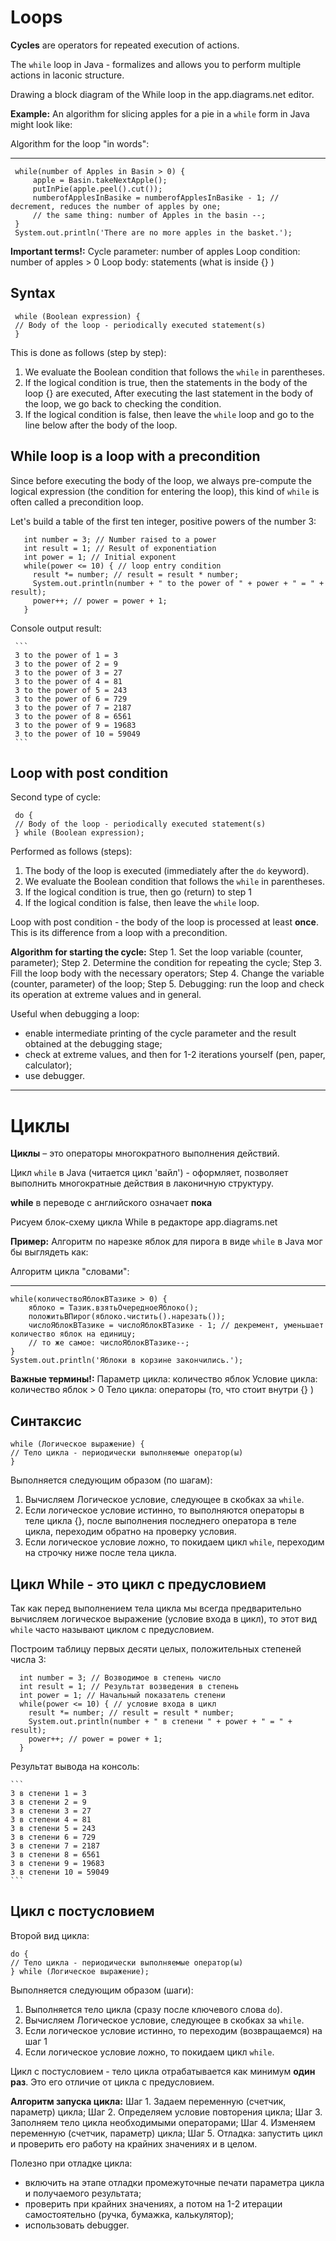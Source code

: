 # Loops

**Cycles** are operators for repeated execution of actions.

The `while` loop in Java - formalizes and allows you to perform multiple actions in
laconic structure.

Drawing a block diagram of the While loop in the app.diagrams.net editor.

**Example:**
An algorithm for slicing apples for a pie in a `while` form in Java might look like:

Algorithm for the loop "in words":
_______________________
     while(number of Apples in Basin > 0) {
         apple = Basin.takeNextApple();
         putInPie(apple.peel().cut());
         numberofApplesInBasike = numberofApplesInBasike - 1; // decrement, reduces the number of apples by one;
         // the same thing: number of Apples in the basin --;
     }
     System.out.println('There are no more apples in the basket.');

**Important terms!:**
Cycle parameter: number of apples
Loop condition: number of apples > 0
Loop body: statements (what is inside {} )

## Syntax

     while (Boolean expression) {
     // Body of the loop - periodically executed statement(s)
     }

This is done as follows (step by step):
1. We evaluate the Boolean condition that follows the `while` in parentheses.
2. If the logical condition is true, then the statements in the body of the loop {} are executed,
   After executing the last statement in the body of the loop, we go back to checking the condition.
3. If the logical condition is false, then leave the `while` loop and go to the line below after the body of the loop.

## While loop is a loop with a precondition

Since before executing the body of the loop, we always pre-compute the logical expression (the condition for entering the loop),
this kind of `while` is often called a precondition loop.

Let's build a table of the first ten integer, positive powers of the number 3:

       int number = 3; // Number raised to a power
       int result = 1; // Result of exponentiation
       int power = 1; // Initial exponent
       while(power <= 10) { // loop entry condition
         result *= number; // result = result * number;
         System.out.println(number + " to the power of " + power + " = " + result);
         power++; // power = power + 1;
       }

Console output result:

     ```
     3 to the power of 1 = 3
     3 to the power of 2 = 9
     3 to the power of 3 = 27
     3 to the power of 4 = 81
     3 to the power of 5 = 243
     3 to the power of 6 = 729
     3 to the power of 7 = 2187
     3 to the power of 8 = 6561
     3 to the power of 9 = 19683
     3 to the power of 10 = 59049
     ```

## Loop with post condition

Second type of cycle:

     do {
     // Body of the loop - periodically executed statement(s)
     } while (Boolean expression);

Performed as follows (steps):
1. The body of the loop is executed (immediately after the `do` keyword).
2. We evaluate the Boolean condition that follows the `while` in parentheses.
3. If the logical condition is true, then go (return) to step 1
4. If the logical condition is false, then leave the `while` loop.

Loop with post condition - the body of the loop is processed at least **once**.
This is its difference from a loop with a precondition.

**Algorithm for starting the cycle:**
Step 1. Set the loop variable (counter, parameter);
Step 2. Determine the condition for repeating the cycle;
Step 3. Fill the loop body with the necessary operators;
Step 4. Change the variable (counter, parameter) of the loop;
Step 5. Debugging: run the loop and check its operation at extreme values and in general.

Useful when debugging a loop:
- enable intermediate printing of the cycle parameter and the result obtained at the debugging stage;
- check at extreme values, and then for 1-2 iterations yourself (pen, paper, calculator);
- use debugger.

____________________________________________________

# Циклы

**Циклы** – это операторы многократного выполнения действий.

Цикл `while` в Java (читается цикл 'вайл') - оформляет, позволяет выполнить многократные действия в
лаконичную структуру.

**while** в переводе с английского означает **пока**

Рисуем блок-схему цикла While в редакторе app.diagrams.net

**Пример:**
Алгоритм по нарезке яблок для пирога в виде `while` в Java мог бы выглядеть как:

Алгоритм цикла "словами":
_______________________
    while(количествоЯблокВТазике > 0) {
        яблоко = Tазик.взятьОчередноеЯблоко();
        положитьВПирог(яблоко.чистить().нарезать());
        числоЯблокВТазике = числоЯблокВТазике - 1; // декремент, уменьшает количество яблок на единицу;
        // то же самое: числоЯблокВТазике--;
    }
    System.out.println('Яблоки в корзине закончились.');

**Важные термины!:**
Параметр цикла: количество яблок
Условие цикла: количество яблок > 0
Тело цикла: операторы (то, что стоит внутри {} )

## Синтаксис

    while (Логическое выражение) {
    // Тело цикла - периодически выполняемые оператор(ы)
    }

Выполняется следующим образом (по шагам):
1. Вычисляем Логическое условие, следующее в скобках за `while`.
2. Если логическое условие истинно, то выполняются операторы в теле цикла {},
   после выполнения последнего оператора в теле цикла, переходим обратно на проверку условия.
3. Если логическое условие ложно, то покидаем цикл `while`, переходим на строчку ниже после тела цикла.

## Цикл While - это цикл с предусловием

Так как перед выполнением тела цикла мы всегда предварительно вычисляем логическое выражение (условие входа в цикл),
то этот вид `while` часто называют циклом с предусловием.

Построим таблицу первых десяти целых, положительных степеней числа 3:

      int number = 3; // Возводимое в степень число
      int result = 1; // Результат возведения в степень
      int power = 1; // Начальный показатель степени
      while(power <= 10) { // условие входа в цикл
        result *= number; // result = result * number;
        System.out.println(number + " в степени " + power + " = " + result);
        power++; // power = power + 1;
      }

Результат вывода на консоль:

    ```
    3 в степени 1 = 3
    3 в степени 2 = 9
    3 в степени 3 = 27
    3 в степени 4 = 81
    3 в степени 5 = 243
    3 в степени 6 = 729
    3 в степени 7 = 2187
    3 в степени 8 = 6561
    3 в степени 9 = 19683
    3 в степени 10 = 59049
    ```

## Цикл с постусловием

Второй вид цикла:

    do {
    // Тело цикла - периодически выполняемые оператор(ы)
    } while (Логическое выражение);

Выполняется следующим образом (шаги):
1. Выполняется тело цикла (сразу после ключевого слова `do`).
2. Вычисляем Логическое условие, следующее в скобках за `while`.
3. Если логическое условие истинно, то переходим (возвращаемся) на шаг 1
4. Если логическое условие ложно, то покидаем цикл `while`.

Цикл с постусловием - тело цикла отрабатывается как минимум **один раз**.
Это его отличие от цикла с предусловием.

**Алгоритм запуска цикла:**
Шаг 1. Задаем переменную (счетчик, параметр) цикла;
Шаг 2. Определяем условие повторения цикла;
Шаг 3. Заполняем тело цикла необходимыми операторами;
Шаг 4. Изменяем переменную (счетчик, параметр) цикла;
Шаг 5. Отладка: запустить цикл и проверить его работу на крайних значениях и в целом.

Полезно при отладке цикла:
- включить на этапе отладки промежуточные печати параметра цикла и получаемого результата;
- проверить при крайних значениях, а потом на 1-2 итерации самостоятельно (ручка, бумажка, калькулятор);
- использовать debugger.
